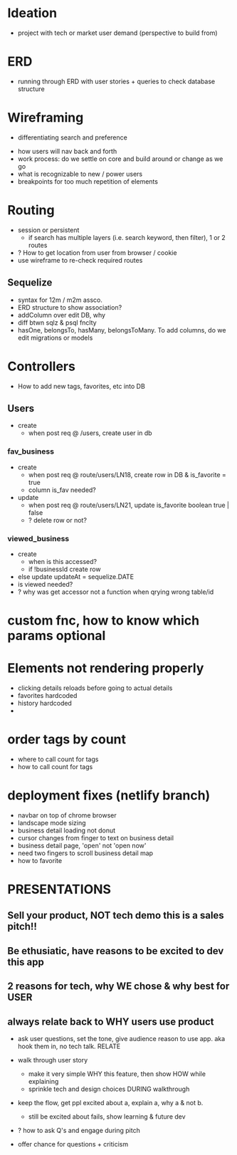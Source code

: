 # Ideation
  - project with tech or market user demand (perspective to build from)


# ERD
  - running through ERD with user stories + queries to check database structure


# Wireframing
  - differentiating search and preference
   * how users will nav back and forth
   * work process: do we settle on core and build around or change as we go
   * what is recognizable to new / power users
   * breakpoints for too much repetition of elements


# Routing
  - session or persistent
    * if search has multiple layers (i.e. search keyword, then filter), 1 or 2 routes 
  - ? How to get location from user from browser / cookie
  - use wireframe to re-check required routes

## Sequelize
  - syntax for 12m / m2m assco.
  - ERD structure to show association?
  - addColumn over edit DB, why
  - diff btwn sqlz & psql fnclty
  - hasOne, belongsTo, hasMany, belongsToMany. To add columns, do we edit migrations or models


# Controllers
  - How to add new tags, favorites, etc into DB
## Users
  - create
    * when post req @ /users, create user in db
### fav_business
  - create
    * when post req @ route/users/LN18, create row in DB & is_favorite = true
    * column is_fav needed?
  - update
    * when post req @ route/users/LN21, update is_favorite boolean true | false
    * ? delete row or not? 
### viewed_business
  - create
    * when is this accessed?
    * if !businessId create row
  - else update updateAt = sequelize.DATE
  - is viewed needed?
  - ? why was get accessor not a function when qrying wrong table/id

# custom fnc, how to know which params optional

# Elements not rendering properly
- clicking details reloads before going to actual details
- favorites hardcoded
- history hardcoded
- 

# order tags by count
- where to call count for tags
- how to call count for tags

# deployment fixes (netlify branch)
- navbar on top of chrome browser
- landscape mode sizing
- business detail loading not donut
- cursor changes from finger to text on business detail
- business detail page, 'open' not 'open now'
- need two fingers to scroll business detail map
- how to favorite

# PRESENTATIONS

## Sell your product, NOT tech demo this is a sales pitch!!
## Be ethusiatic, have reasons to be excited to dev this app
## 2 reasons for tech, why WE chose & why best for USER
## always relate back to WHY users use product

- ask user questions, set the tone, give audience reason to use   app. aka hook them in, no tech talk. RELATE

- walk through user story
  - make it very simple WHY this feature, then show HOW       while explaining
  - sprinkle tech and design choices DURING walkthrough

- keep the flow, get ppl excited about a, explain a, why a &      not b. 
  - still be excited about fails, show learning & future dev

- ? how to ask Q's and engage during pitch

- offer chance for questions + criticism


 

